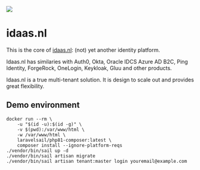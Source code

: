 ![](https://github.com/arietimmerman/idaas.nl/workflows/CI/badge.svg)

# idaas.nl

This is the core of [idaas.nl](https://www.idaas.nl/): (not) yet another identity platform.

Idaas.nl has similaries with Auth0, Okta, Oracle IDCS Azure AD B2C, Ping Identity, ForgeRock, OneLogin, Keykloak, Gluu and other products.

Idaas.nl is a true multi-tenant solution. It is design to scale out and provides great flexibility.
## Demo environment

~~~
docker run --rm \
    -u "$(id -u):$(id -g)" \
    -v $(pwd):/var/www/html \
    -w /var/www/html \
    laravelsail/php81-composer:latest \
    composer install --ignore-platform-reqs
./vendor/bin/sail up -d
./vendor/bin/sail artisan migrate
./vendor/bin/sail artisan tenant:master login youremail@example.com
~~~
